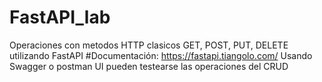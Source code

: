 # FastAPI_lab
Operaciones con metodos HTTP clasicos GET, POST, PUT, DELETE utilizando FastAPI
#Documentación: https://fastapi.tiangolo.com/
Usando Swagger o postman UI pueden testearse las operaciones del CRUD
